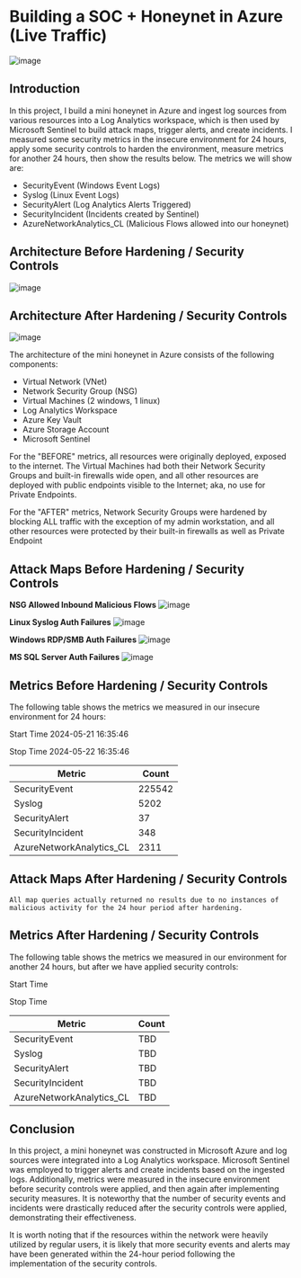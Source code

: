 # Building a SOC + Honeynet in Azure (Live Traffic)
![image](https://github.com/erikhutson1/Cloud-SOC/assets/15833874/d5e409d4-9bb5-4933-bfaa-db6bdb9a8ea6)



## Introduction

In this project, I build a mini honeynet in Azure and ingest log sources from various resources into a Log Analytics workspace, which is then used by Microsoft Sentinel to build attack maps, trigger alerts, and create incidents. I measured some security metrics in the insecure environment for 24 hours, apply some security controls to harden the environment, measure metrics for another 24 hours, then show the results below. The metrics we will show are:

- SecurityEvent (Windows Event Logs)
- Syslog (Linux Event Logs)
- SecurityAlert (Log Analytics Alerts Triggered)
- SecurityIncident (Incidents created by Sentinel)
- AzureNetworkAnalytics_CL (Malicious Flows allowed into our honeynet)

## Architecture Before Hardening / Security Controls
![image](https://github.com/erikhutson1/Cloud-SOC/assets/15833874/8b86c908-c4db-422e-85b5-0d7ad6d6fd5f)


## Architecture After Hardening / Security Controls
![image](https://github.com/erikhutson1/Cloud-SOC/assets/15833874/8d2f8cee-6752-4967-8dfa-c7b82a257bd2)


The architecture of the mini honeynet in Azure consists of the following components:

- Virtual Network (VNet)
- Network Security Group (NSG)
- Virtual Machines (2 windows, 1 linux)
- Log Analytics Workspace
- Azure Key Vault
- Azure Storage Account
- Microsoft Sentinel

For the "BEFORE" metrics, all resources were originally deployed, exposed to the internet. The Virtual Machines had both their Network Security Groups and built-in firewalls wide open, and all other resources are deployed with public endpoints visible to the Internet; aka, no use for Private Endpoints.

For the "AFTER" metrics, Network Security Groups were hardened by blocking ALL traffic with the exception of my admin workstation, and all other resources were protected by their built-in firewalls as well as Private Endpoint

## Attack Maps Before Hardening / Security Controls
**NSG Allowed Inbound Malicious Flows** ![image](https://github.com/erikhutson1/Cloud-SOC/assets/15833874/173ae1b0-7d6d-4882-89c6-63d725472555)

**Linux Syslog Auth Failures** ![image](https://github.com/erikhutson1/Cloud-SOC/assets/15833874/5a4cc8d7-801c-4263-976a-f87717df4b0f)

**Windows RDP/SMB Auth Failures** ![image](https://github.com/erikhutson1/Cloud-SOC/assets/15833874/522461a5-431d-4425-bc35-77b309613db1)

**MS SQL Server Auth Failures** ![image](https://github.com/erikhutson1/Cloud-SOC/assets/15833874/4f07474f-f3fb-4bfd-99fc-2c140c5546a1)



## Metrics Before Hardening / Security Controls

The following table shows the metrics we measured in our insecure environment for 24 hours:

Start Time 2024-05-21 16:35:46

Stop Time 2024-05-22 16:35:46

| Metric                   | Count
| ------------------------ | -----
| SecurityEvent            | 225542
| Syslog                   | 5202
| SecurityAlert            | 37
| SecurityIncident         | 348
| AzureNetworkAnalytics_CL | 2311

## Attack Maps After Hardening / Security Controls

```All map queries actually returned no results due to no instances of malicious activity for the 24 hour period after hardening.```

## Metrics After Hardening / Security Controls

The following table shows the metrics we measured in our environment for another 24 hours, but after we have applied security controls:

Start Time 

Stop Time	

| Metric                   | Count
| ------------------------ | -----
| SecurityEvent            | TBD
| Syslog                   | TBD
| SecurityAlert            | TBD
| SecurityIncident         | TBD
| AzureNetworkAnalytics_CL | TBD

## Conclusion

In this project, a mini honeynet was constructed in Microsoft Azure and log sources were integrated into a Log Analytics workspace. Microsoft Sentinel was employed to trigger alerts and create incidents based on the ingested logs. Additionally, metrics were measured in the insecure environment before security controls were applied, and then again after implementing security measures. It is noteworthy that the number of security events and incidents were drastically reduced after the security controls were applied, demonstrating their effectiveness.

It is worth noting that if the resources within the network were heavily utilized by regular users, it is likely that more security events and alerts may have been generated within the 24-hour period following the implementation of the security controls.
